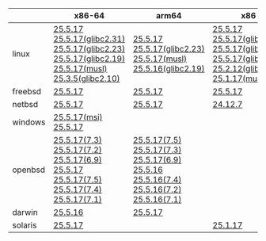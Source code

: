 ||x86-64|arm64|x86|ppc64le|armv7|armel|
| --- | --- | --- | --- | --- | --- | --- |
|linux|[25.5.17](https://github.com/roswell/sbcl_head/releases/download/25.5.17/sbcl-25.5.17-x86-64-linux-binary.tar.bz2)<br />[25.5.17(glibc2.31)](https://github.com/roswell/sbcl_head/releases/download/25.5.17/sbcl-25.5.17-x86-64-linux-glibc2.31-binary.tar.bz2)<br />[25.5.17(glibc2.23)](https://github.com/roswell/sbcl_head/releases/download/25.5.17/sbcl-25.5.17-x86-64-linux-glibc2.23-binary.tar.bz2)<br />[25.5.17(glibc2.19)](https://github.com/roswell/sbcl_head/releases/download/25.5.17/sbcl-25.5.17-x86-64-linux-glibc2.19-binary.tar.bz2)<br />[25.5.17(musl)](https://github.com/roswell/sbcl_head/releases/download/25.5.17/sbcl-25.5.17-x86-64-linux-musl-binary.tar.bz2)<br />[25.3.5(glibc2.10)](https://github.com/roswell/sbcl_head/releases/download/25.3.5/sbcl-25.3.5-x86-64-linux-glibc2.10-binary.tar.bz2)<br />|[25.5.17](https://github.com/roswell/sbcl_head/releases/download/25.5.17/sbcl-25.5.17-arm64-linux-binary.tar.bz2)<br />[25.5.17(glibc2.23)](https://github.com/roswell/sbcl_head/releases/download/25.5.17/sbcl-25.5.17-arm64-linux-glibc2.23-binary.tar.bz2)<br />[25.5.17(musl)](https://github.com/roswell/sbcl_head/releases/download/25.5.17/sbcl-25.5.17-arm64-linux-musl-binary.tar.bz2)<br />[25.5.16(glibc2.19)](https://github.com/roswell/sbcl_head/releases/download/25.5.16/sbcl-25.5.16-arm64-linux-glibc2.19-binary.tar.bz2)<br />|[25.5.17](https://github.com/roswell/sbcl_head/releases/download/25.5.17/sbcl-25.5.17-x86-linux-binary.tar.bz2)<br />[25.5.17(glibc2.31)](https://github.com/roswell/sbcl_head/releases/download/25.5.17/sbcl-25.5.17-x86-linux-glibc2.31-binary.tar.bz2)<br />[25.5.17(glibc2.23)](https://github.com/roswell/sbcl_head/releases/download/25.5.17/sbcl-25.5.17-x86-linux-glibc2.23-binary.tar.bz2)<br />[25.5.17(glibc2.19)](https://github.com/roswell/sbcl_head/releases/download/25.5.17/sbcl-25.5.17-x86-linux-glibc2.19-binary.tar.bz2)<br />[25.2.12(glibc2.10)](https://github.com/roswell/sbcl_head/releases/download/25.2.12/sbcl-25.2.12-x86-linux-glibc2.10-binary.tar.bz2)<br />[25.1.17(musl)](https://github.com/roswell/sbcl_head/releases/download/25.1.17/sbcl-25.1.17-x86-linux-musl-binary.tar.bz2)<br />|[25.5.17](https://github.com/roswell/sbcl_head/releases/download/25.5.17/sbcl-25.5.17-ppc64le-linux-binary.tar.bz2)<br />[25.5.17(glibc2.23)](https://github.com/roswell/sbcl_head/releases/download/25.5.17/sbcl-25.5.17-ppc64le-linux-glibc2.23-binary.tar.bz2)<br />[25.5.17(glibc2.19)](https://github.com/roswell/sbcl_head/releases/download/25.5.17/sbcl-25.5.17-ppc64le-linux-glibc2.19-binary.tar.bz2)<br />|[25.5.16](https://github.com/roswell/sbcl_head/releases/download/25.5.16/sbcl-25.5.16-armv7-linux-binary.tar.bz2)<br />|[25.1.17](https://github.com/roswell/sbcl_head/releases/download/25.1.17/sbcl-25.1.17-armel-linux-binary.tar.bz2)<br />|
|freebsd|[25.5.17](https://github.com/roswell/sbcl_head/releases/download/25.5.17/sbcl-25.5.17-x86-64-freebsd-binary.tar.bz2)<br />|[25.5.17](https://github.com/roswell/sbcl_head/releases/download/25.5.17/sbcl-25.5.17-arm64-freebsd-binary.tar.bz2)<br />|[25.5.17](https://github.com/roswell/sbcl_head/releases/download/25.5.17/sbcl-25.5.17-x86-freebsd-binary.tar.bz2)<br />||||
|netbsd|[25.5.17](https://github.com/roswell/sbcl_head/releases/download/25.5.17/sbcl-25.5.17-x86-64-netbsd-binary.tar.bz2)<br />|[25.5.17](https://github.com/roswell/sbcl_head/releases/download/25.5.17/sbcl-25.5.17-arm64-netbsd-binary.tar.bz2)<br />|[24.12.7](https://github.com/roswell/sbcl_head/releases/download/24.12.7/sbcl-24.12.7-x86-netbsd-binary.tar.bz2)<br />||||
|windows|[25.5.17(msi)](https://github.com/roswell/sbcl_head/releases/download/25.5.17/sbcl-25.5.17-x86-64-windows-binary.msi)<br />[25.5.17](https://github.com/roswell/sbcl_head/releases/download/25.5.17/sbcl-25.5.17-x86-64-windows-binary.tar.bz2)<br />||||||
|openbsd|[25.5.17(7.3)](https://github.com/roswell/sbcl_head/releases/download/25.5.17/sbcl-25.5.17-x86-64-openbsd-7.3-binary.tar.bz2)<br />[25.5.17(7.2)](https://github.com/roswell/sbcl_head/releases/download/25.5.17/sbcl-25.5.17-x86-64-openbsd-7.2-binary.tar.bz2)<br />[25.5.17(6.9)](https://github.com/roswell/sbcl_head/releases/download/25.5.17/sbcl-25.5.17-x86-64-openbsd-6.9-binary.tar.bz2)<br />[25.5.17](https://github.com/roswell/sbcl_head/releases/download/25.5.17/sbcl-25.5.17-x86-64-openbsd-binary.tar.bz2)<br />[25.5.17(7.5)](https://github.com/roswell/sbcl_head/releases/download/25.5.17/sbcl-25.5.17-x86-64-openbsd-7.5-binary.tar.bz2)<br />[25.5.17(7.4)](https://github.com/roswell/sbcl_head/releases/download/25.5.17/sbcl-25.5.17-x86-64-openbsd-7.4-binary.tar.bz2)<br />[25.5.17(7.1)](https://github.com/roswell/sbcl_head/releases/download/25.5.17/sbcl-25.5.17-x86-64-openbsd-7.1-binary.tar.bz2)<br />|[25.5.17(7.5)](https://github.com/roswell/sbcl_head/releases/download/25.5.17/sbcl-25.5.17-arm64-openbsd-7.5-binary.tar.bz2)<br />[25.5.17(7.3)](https://github.com/roswell/sbcl_head/releases/download/25.5.17/sbcl-25.5.17-arm64-openbsd-7.3-binary.tar.bz2)<br />[25.5.17(6.9)](https://github.com/roswell/sbcl_head/releases/download/25.5.17/sbcl-25.5.17-arm64-openbsd-6.9-binary.tar.bz2)<br />[25.5.16](https://github.com/roswell/sbcl_head/releases/download/25.5.16/sbcl-25.5.16-arm64-openbsd-binary.tar.bz2)<br />[25.5.16(7.4)](https://github.com/roswell/sbcl_head/releases/download/25.5.16/sbcl-25.5.16-arm64-openbsd-7.4-binary.tar.bz2)<br />[25.5.16(7.2)](https://github.com/roswell/sbcl_head/releases/download/25.5.16/sbcl-25.5.16-arm64-openbsd-7.2-binary.tar.bz2)<br />[25.5.16(7.1)](https://github.com/roswell/sbcl_head/releases/download/25.5.16/sbcl-25.5.16-arm64-openbsd-7.1-binary.tar.bz2)<br />|||||
|darwin|[25.5.16](https://github.com/roswell/sbcl_head/releases/download/25.5.16/sbcl-25.5.16-x86-64-darwin-binary.tar.bz2)<br />|[25.5.17](https://github.com/roswell/sbcl_head/releases/download/25.5.17/sbcl-25.5.17-arm64-darwin-binary.tar.bz2)<br />|||||
|solaris|[25.5.17](https://github.com/roswell/sbcl_head/releases/download/25.5.17/sbcl-25.5.17-x86-64-solaris-binary.tar.bz2)<br />||[25.1.17](https://github.com/roswell/sbcl_head/releases/download/25.1.17/sbcl-25.1.17-x86-solaris-binary.tar.bz2)<br />||||
